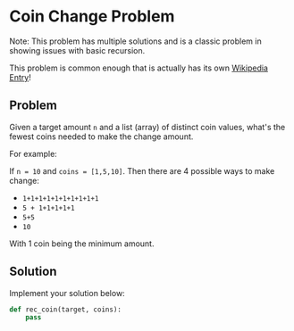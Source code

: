 # Coin Change Problem

Note: This problem has multiple solutions and is a classic problem in showing issues with basic recursion.

This problem is common enough that is actually has its own [Wikipedia Entry](https://en.wikipedia.org/wiki/Change-making_problem)!

## Problem

Given a target amount `n` and a list (array) of distinct coin values, what's the fewest coins needed to make the change amount.

For example:

If `n = 10` and `coins = [1,5,10]`. Then there are 4 possible ways to make change:

- `1+1+1+1+1+1+1+1+1+1`
- `5 + 1+1+1+1+1`
- `5+5`
- `10`

With 1 coin being the minimum amount.

## Solution

Implement your solution below:

```python
def rec_coin(target, coins):
    pass
```
